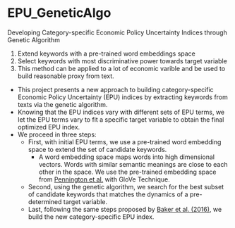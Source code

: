 # EPU_GeneticAlgo
Developing Category-specific Economic Policy Uncertainty Indices through Genetic Algorithm

1. Extend keywords with a pre-trained word embeddings space
2. Select keywords with most discriminative power towards target variable  
3. This method can be applied to a lot of economic varible and be used to build reasonable proxy from text. 


- This project presents a new approach to building category-specific Economic Policy Uncertainty (EPU) indices by extracting keywords from texts via the genetic algorithm. 
- Knowing that the EPU indices vary with different sets of EPU terms, we let the EPU terms vary to fit a specific target variable to obtain the final optimized EPU index. 
- We proceed in three steps: 
  - First, with initial EPU terms, we use a pre-trained word embedding space to extend the set of candidate keywords. 
    - A word embedding space maps words into high dimensional vectors. Words with similar semantic meanings are close to each other in the space. We use the pre-trained embedding space from [Pennington et al.](https://github.com/stanfordnlp/GloVe) with GloVe Technique. 
  - Second, using the genetic algorithm, we search for the best subset of candidate keywords that matches the dynamics of a pre-determined target variable. 
  - Last, following the same steps proposed by [Baker et al. (2016)](https://www.policyuncertainty.com/media/EPU_BBD_Mar2016.pdf), we build the new category-specific EPU index. 
